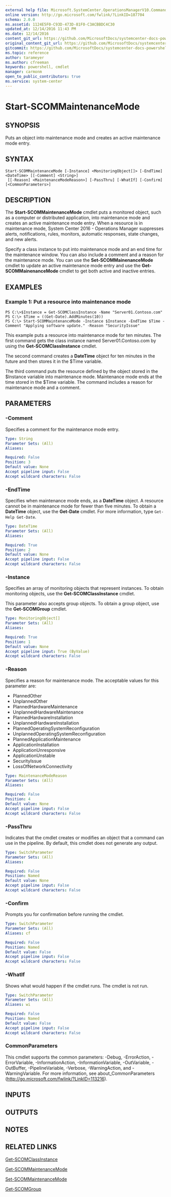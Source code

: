 ```yaml
---
external help file: Microsoft.SystemCenter.OperationsManagerV10.Commands.dll-Help.xml
online version: http://go.microsoft.com/fwlink/?LinkID=187704
schema: 2.0.0
ms.assetid: 1124E5F0-C93D-473D-81F0-C3ACBBDC4C30
updated_at: 12/14/2016 11:43 PM
ms.date: 12/14/2016
content_git_url: https://github.com/MicrosoftDocs/systemcenter-docs-powershell/blob/master/systemcenter-cmdlets/SystemCenter2016/OperationsManager/v1.0/Start-SCOMMaintenanceMode.md
original_content_git_url: https://github.com/MicrosoftDocs/systemcenter-docs-powershell/blob/master/systemcenter-cmdlets/SystemCenter2016/OperationsManager/v1.0/Start-SCOMMaintenanceMode.md
gitcommit: https://github.com/MicrosoftDocs/systemcenter-docs-powershell/blob/96cd9bd2780eb6b78c540fa00d3b8a4313e3ed40/systemcenter-cmdlets/SystemCenter2016/OperationsManager/v1.0/Start-SCOMMaintenanceMode.md
ms.topic: reference
author: tarameyer
ms.author: cfreeman
keywords: powershell, cmdlet
manager: carmonm
open_to_public_contributors: true
ms.service: system-center
---
```


# Start-SCOMMaintenanceMode

## SYNOPSIS
Puts an object into maintenance mode and creates an active maintenance mode entry.

## SYNTAX

```
Start-SCOMMaintenanceMode [-Instance] <MonitoringObject[]> [-EndTime] <DateTime> [[-Comment] <String>]
 [[-Reason] <MaintenanceModeReason>] [-PassThru] [-WhatIf] [-Confirm] [<CommonParameters>]
```

## DESCRIPTION
The **Start-SCOMMaintenanceMode** cmdlet puts a monitored object, such as a computer or distributed application, into maintenance mode and creates an active maintenance mode entry.
When a resource is in maintenance mode, System Center 2016 - Operations Manager suppresses alerts, notifications, rules, monitors, automatic responses, state changes, and new alerts.

Specify a class instance to put into maintenance mode and an end time for the maintenance window.
You can also include a comment and a reason for the maintenance mode.
You can use the **Set-SCOMMainenanceMode** cmdlet to update an active maintenance mode entry and use the **Get-SCOMMainenanceMode** cmdlet to get both active and inactive entries.

## EXAMPLES

### Example 1: Put a resource into maintenance mode
```
PS C:\>$Instance = Get-SCOMClassInstance -Name "Server01.Contoso.com"
PS C:\> $Time = ((Get-Date).AddMinutes(10))
PS C:\> Start-SCOMMaintenanceMode -Instance $Instance -EndTime $Time -Comment "Applying software update." -Reason "SecurityIssue"
```

This example puts a resource into maintenance mode for ten minutes.
The first command gets the class instance named Server01.Contoso.com by using the **Get-SCOMClassInstance** cmdlet.

The second command creates a **DateTime** object for ten minutes in the future and then stores it in the $Time variable.

The third command puts the resource defined by the object stored in the $Instance variable into maintenance mode.
Maintenance mode ends at the time stored in the $Time variable.
The command includes a reason for maintenance mode and a comment.

## PARAMETERS

### -Comment
Specifies a comment for the maintenance mode entry.

```yaml
Type: String
Parameter Sets: (All)
Aliases: 

Required: False
Position: 3
Default value: None
Accept pipeline input: False
Accept wildcard characters: False
```

### -EndTime
Specifies when maintenance mode ends, as a **DateTime** object.
A resource cannot be in maintenance mode for fewer than five minutes.
To obtain a **DateTime** object, use the **Get-Date** cmdlet.
For more information, type `Get-Help Get-Date`.

```yaml
Type: DateTime
Parameter Sets: (All)
Aliases: 

Required: True
Position: 2
Default value: None
Accept pipeline input: False
Accept wildcard characters: False
```

### -Instance
Specifies an array of monitoring objects that represent instances.
To obtain monitoring objects, use the **Get-SCOMClassInstance** cmdlet.

This parameter also accepts group objects.
To obtain a group object, use the **Get-SCOMGroup** cmdlet.

```yaml
Type: MonitoringObject[]
Parameter Sets: (All)
Aliases: 

Required: True
Position: 1
Default value: None
Accept pipeline input: True (ByValue)
Accept wildcard characters: False
```

### -Reason
Specifies a reason for maintenance mode.
The acceptable values for this parameter are:

- PlannedOther
- UnplannedOther
- PlannedHardwareMaintenance
- UnplannedHardwareMaintenance
- PlannedHardwareInstallation
- UnplannedHardwareInstallation
- PlannedOperatingSystemReconfiguration
- UnplannedOperatingSystemReconfiguration
- PlannedApplicationMaintenance
- ApplicationInstallation
- ApplicationUnresponsive
- ApplicationUnstable
- SecurityIssue
- LossOfNetworkConnectivity

```yaml
Type: MaintenanceModeReason
Parameter Sets: (All)
Aliases: 

Required: False
Position: 4
Default value: None
Accept pipeline input: False
Accept wildcard characters: False
```

### -PassThru
Indicates that the cmdlet creates or modifies an object that a command can use in the pipeline.
By default, this cmdlet does not generate any output.

```yaml
Type: SwitchParameter
Parameter Sets: (All)
Aliases: 

Required: False
Position: Named
Default value: None
Accept pipeline input: False
Accept wildcard characters: False
```

### -Confirm
Prompts you for confirmation before running the cmdlet.

```yaml
Type: SwitchParameter
Parameter Sets: (All)
Aliases: cf

Required: False
Position: Named
Default value: False
Accept pipeline input: False
Accept wildcard characters: False
```

### -WhatIf
Shows what would happen if the cmdlet runs.
The cmdlet is not run.

```yaml
Type: SwitchParameter
Parameter Sets: (All)
Aliases: wi

Required: False
Position: Named
Default value: False
Accept pipeline input: False
Accept wildcard characters: False
```

### CommonParameters
This cmdlet supports the common parameters: -Debug, -ErrorAction, -ErrorVariable, -InformationAction, -InformationVariable, -OutVariable, -OutBuffer, -PipelineVariable, -Verbose, -WarningAction, and -WarningVariable. For more information, see about_CommonParameters (http://go.microsoft.com/fwlink/?LinkID=113216).

## INPUTS

## OUTPUTS

## NOTES

## RELATED LINKS

[Get-SCOMClassInstance](xref:SystemCenter2016/OperationsManager/v1.0/Get-SCOMClassInstance.md)

[Get-SCOMMaintenanceMode](xref:SystemCenter2016/OperationsManager/v1.0/Get-SCOMMaintenanceMode.md)

[Set-SCOMMaintenanceMode](xref:SystemCenter2016/OperationsManager/v1.0/Set-SCOMMaintenanceMode.md)

[Get-SCOMGroup](xref:SystemCenter2016/OperationsManager/v1.0/Get-SCOMGroup.md)

